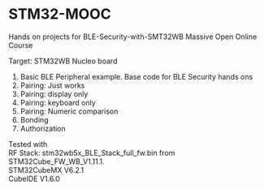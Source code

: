 # STM32-MOOC
Hands on projects for BLE-Security-with-SMT32WB Massive Open Online Course

Target: STM32WB Nucleo board<br/>

1. Basic BLE Peripheral example. Base code for BLE Security hands ons
2. Pairing: Just works
3. Pairing: display only
4. Pairing: keyboard only
5. Pairing: Numeric comparison
6. Bonding
7. Authorization

Tested with <br/>
RF Stack: stm32wb5x_BLE_Stack_full_fw.bin from STM32Cube_FW_WB_V1.11.1.<br/>
STM32CubeMX V6.2.1<br/>
CubeIDE V1.6.0
